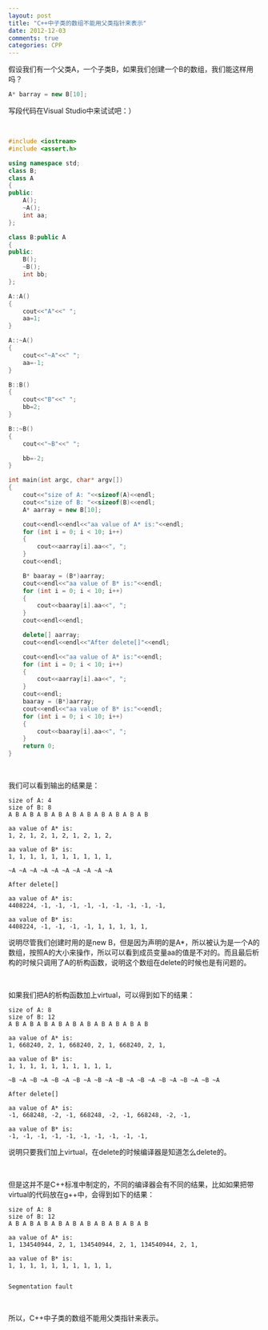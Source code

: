 ```yaml
---
layout: post
title: "C++中子类的数组不能用父类指针来表示"
date: 2012-12-03
comments: true
categories: CPP
---
```

<p>假设我们有一个父类A，一个子类B，如果我们创建一个B的数组，我们能这样用吗？</p>

```cpp
A* barray = new B[10];
```
<p>写段代码在Visual Studio中来试试吧：）<span><br /></span></p>
<p>&nbsp;</p>

```cpp
#include <iostream>
#include <assert.h>

using namespace std;
class B;
class A
{
public:
    A();
    ~A();
    int aa;
};

class B:public A
{
public:
    B();
    ~B();
    int bb;
};

A::A()
{
    cout<<"A"<<" ";
    aa=1;
}

A::~A()
{
    cout<<"~A"<<" ";
    aa=-1;
}

B::B()
{
    cout<<"B"<<" ";
    bb=2;
}

B::~B()
{
    cout<<"~B"<<" ";

    bb=-2;
}

int main(int argc, char* argv[])
{
    cout<<"size of A: "<<sizeof(A)<<endl;
    cout<<"size of B: "<<sizeof(B)<<endl;
    A* aarray = new B[10];

    cout<<endl<<endl<<"aa value of A* is:"<<endl;
    for (int i = 0; i < 10; i++)
    {
        cout<<aarray[i].aa<<", ";
    }
    cout<<endl;

    B* baaray = (B*)aarray;
    cout<<endl<<"aa value of B* is:"<<endl;
    for (int i = 0; i < 10; i++)
    {
        cout<<baaray[i].aa<<", ";
    }
    cout<<endl<<endl;

    delete[] aarray;
    cout<<endl<<endl<<"After delete[]"<<endl;

    cout<<endl<<"aa value of A* is:"<<endl;
    for (int i = 0; i < 10; i++)
    {
        cout<<aarray[i].aa<<", ";
    }
    cout<<endl;
    baaray = (B*)aarray;
    cout<<endl<<"aa value of B* is:"<<endl;
    for (int i = 0; i < 10; i++)
    {
        cout<<baaray[i].aa<<", ";
    }
    return 0;
}
```
<p>&nbsp;</p>
<p>我们可以看到输出的结果是：</p>

```
size of A: 4
size of B: 8
A B A B A B A B A B A B A B A B A B A B

aa value of A* is:
1, 2, 1, 2, 1, 2, 1, 2, 1, 2,

aa value of B* is:
1, 1, 1, 1, 1, 1, 1, 1, 1, 1,

~A ~A ~A ~A ~A ~A ~A ~A ~A ~A

After delete[]

aa value of A* is:
4408224, -1, -1, -1, -1, -1, -1, -1, -1, -1,

aa value of B* is:
4408224, -1, -1, -1, -1, 1, 1, 1, 1, 1,
```

<p>说明尽管我们创建时用的是new B，但是因为声明的是A*，所以被认为是一个A的数组，按照A的大小来操作，所以可以看到成员变量aa的值是不对的。而且最后析构的时候只调用了A的析构函数，说明这个数组在delete的时候也是有问题的。</p>
<p>&nbsp;</p>
<p>如果我们把A的析构函数加上virtual，可以得到如下的结果：</p>

```
size of A: 8
size of B: 12
A B A B A B A B A B A B A B A B A B A B

aa value of A* is:
1, 668240, 2, 1, 668240, 2, 1, 668240, 2, 1,

aa value of B* is:
1, 1, 1, 1, 1, 1, 1, 1, 1, 1,

~B ~A ~B ~A ~B ~A ~B ~A ~B ~A ~B ~A ~B ~A ~B ~A ~B ~A ~B ~A

After delete[]

aa value of A* is:
-1, 668248, -2, -1, 668248, -2, -1, 668248, -2, -1,

aa value of B* is:
-1, -1, -1, -1, -1, -1, -1, -1, -1, -1,
```

<p>说明只要我们加上virtual，在delete的时候编译器是知道怎么delete的。</p>
<p>&nbsp;</p>
<p>但是这并不是C++标准中制定的，不同的编译器会有不同的结果，比如如果把带virtual的代码放在g++中，会得到如下的结果：</p>

```
size of A: 8
size of B: 12
A B A B A B A B A B A B A B A B A B A B 

aa value of A* is:
1, 134540944, 2, 1, 134540944, 2, 1, 134540944, 2, 1, 

aa value of B* is:
1, 1, 1, 1, 1, 1, 1, 1, 1, 1, 


Segmentation fault
```

<p>&nbsp;</p>
<p>所以，C++中子类的数组不能用父类指针来表示。</p>